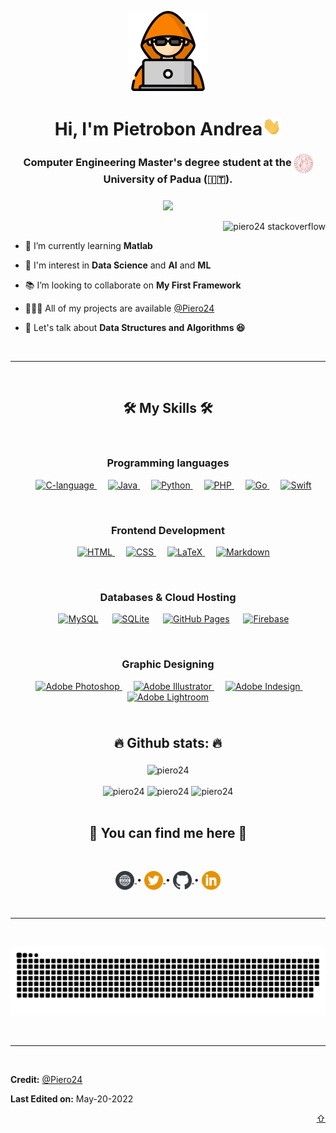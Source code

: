 <div id="top"></div>

<p align="center">
  <img style="width:8rem; height:auto" src="https://raw.githubusercontent.com/Piero24/Piero24/master/icon/hacker2.png"/>
</p>

<h1 align="center">Hi, I'm Pietrobon Andrea<img src="https://raw.githubusercontent.com/Piero24/Piero24/master/gif/wave.gif" width="30" height="auto"/></h1>

<h3 font-size="20" align="center">
  Computer Engineering Master's degree student at the 
  <img src="https://raw.githubusercontent.com/Piero24/Piero24/master/icon/Logo_UNIPD.png"  width="30" height="30" align="center"/>
   University of Padua (🇮🇹).
  <br/>
  <br/>
  <img align="center" src="https://readme-typing-svg.herokuapp.com?color=FBA628&center=true&lines=AI+%7C+ML+%7C+DP++Enthusiast;Computer+Engineering+Student;Graphic+Designer;Always+Learning+New+Things"/>
  <br/>
</h3>

<!--

[![Typing SVG](https://readme-typing-svg.herokuapp.com?color=FBA628&center=true&lines=AI+%7C+ML+%7C+DP++Enthusiast;Computer+Engineering+Student;Graphic+Designer;Always+Learning+New+Things)](https://git.io/typing-svg)

 -->

<!-- <img align="right" style="width:20rem; height:auto" src="https://raw.githubusercontent.com/Piero24/Piero24/master/gif/programmer_gif.gif"/> -->
<!-- <img src="https://stackoverflow-badge.herokuapp.com/api/StackOverflowBadge/8723227" alt="piero24 stackoverflow" /> -->
<img align="right" src="https://github-readme-stackoverflow.vercel.app/?userID=8723227&theme=dark&layout=default" alt="piero24 stackoverflow" />
 
<br/>

- 🎋 I’m currently learning **Matlab**

- 🤝 I'm interest in **Data Science** and **AI** and **ML**

- 📚 I’m looking to collaborate on **My First Framework**

- 👨🏽‍💻 All of my projects are available [@Piero24](https://github.com/Piero24)

- 💬 Let's talk about **Data Structures and Algorithms 😆**

<br/>

---

<br/>

<h2 align="center"><strong>🛠️ My Skills 🛠️</strong></h2>

<br/>

<h3 align="center"><strong>Programming languages</strong></h3>

<p align="center"> 
  &emsp; 
  <a href="https://www.cprogramming.com/" target="_blank"> 
    <img alt="C-language" src="https://img.shields.io/badge/C%20-FBA628.svg?logo=c&logoColor=white">
  </a> 
  &emsp;
  <a href="https://www.java.com" target="_blank"> 
    <img alt="Java" src="https://img.shields.io/badge/Java-35393E.svg?logo=java&logoColor=white">
  </a>
  &emsp;
   <a href="https://www.python.org" target="_blank">
    <img alt="Python" src="https://img.shields.io/badge/Python%20-FBA628.svg?logo=python&logoColor=white">
  </a>
  &emsp;
  <a href="https://www.php.net/">
    <img alt="PHP" src="https://img.shields.io/badge/PHP-35393E.svg?logo=php&logoColor=white"/>
  </a>
  &emsp;
  <a href="https://go.dev/">
    <img alt="Go" src="https://img.shields.io/badge/Go%20lang-FBA628.svg?logo=go&logoColor=white"/>
  </a>
  &emsp;
  <a href="https://www.swift.org">
    <img alt="Swift" src="https://img.shields.io/badge/swift-35393E?style=flat&logo=swift&logoColor=white"/>
  </a>
</p>

<br/>

<h3 align="center"><strong>Frontend Development</strong></h3>
<p align="center"> 
  &emsp; 
  <a href="https://www.w3.org/html/" target="_blank"> 
   <img alt="HTML" src="https://img.shields.io/badge/HTML5%20-FBA628.svg?logo=html5&logoColor=white">
  </a>   
  &emsp;
  <a href="https://www.w3schools.com/css/" target="_blank">
    <img alt="CSS" src="https://img.shields.io/badge/CSS%20-35393E.svg?logo=css3&logoColor=white">
  </a>
  &emsp;
  <a href="https://www.latex-project.org" target="_blank">
    <img alt="LaTeX" src="https://img.shields.io/badge/latex-FBA628.svg?style=flat&logo=latex&logoColor=white">
  </a>
  &emsp;
  <a href="https://www.markdownguide.org/basic-syntax/" target="_blank">
    <img alt="Markdown" src="https://img.shields.io/badge/markdown-35393E.svg?style=flat&logo=markdown&logoColor=white">
  </a>
</p>

<br/>

<h3 align="center"><strong>Databases & Cloud Hosting</strong></h3>
<p align="center">
  &emsp;
    <a href="https://www.mysql.com/"><img alt="MySQL" src="https://img.shields.io/badge/MySQL-FBA628.svg?style=flat&llogo=mysql&logoColor=white"></a>
  &emsp;
    <a href="https://www.sqlite.org/"><img alt="SQLite" src ="https://img.shields.io/badge/sqlite-35393E.svg?style=flat&logo=sqlite&logoColor=white"/></a>
  &emsp;
    <a href="https://www.github.com"><img alt="GitHub Pages" src="https://img.shields.io/badge/GitHub%20Pages-FBA628.svg?style=flat&llogo=github&logoColor=white"></a>  
  &emsp;
    <a href="https://firebase.google.com/"><img alt="Firebase" src ="https://img.shields.io/badge/Firebase-35393E.svg?logo=firebase&logoColor=white"></a>
 </p>
 
 <br/>
  
<h3 align="center"><strong>Graphic Designing</strong></h3>
<p align="center">
  &emsp;
  <a href="https://www.adobe.com/in/products/photoshop.html" target="_blank"> 
   <img alt="Adobe Photoshop" src="https://img.shields.io/badge/Adobe Photoshop-FBA628.svg?style=flat&logo=adobephotoshop&logoColor=white"/>
  </a>
  &emsp;
   <a href="https://www.adobe.com/in/products/illustrator.html" target="_blank"> 
    <img alt="Adobe Illustrator" src="https://img.shields.io/badge/Adobe Illustrator-35393E.svg?style=flat&logo=adobeillustrator&logoColor=white"/>
  </a> 
  &emsp;
  <a href="https://www.adobe.com/in/products/indesign.html" target="_blank"> 
    <img alt="Adobe Indesign" src="https://img.shields.io/badge/Adobe Indesign-FBA628.svg?style=flat&logo=adobeindesign&logoColor=white"/> 
  </a> 
    &emsp;
  <a href="https://www.adobe.com/in/products/photoshop-lightroom.html" target="_blank"> 
    <img alt="Adobe Lightroom" src="https://img.shields.io/badge/Adobe Lightroom-35393E.svg?style=flat&logo=adobelightroom&logoColor=white"/>
  </a>
 </p>
 
 <br/>
 
 <!--
 <h3 align="center"><strong>Software & Tools</strong></h3>
  <p align="center">
    &emsp;
    <a href="#"><img alt="Git" src="https://img.shields.io/badge/Git%20-FBA628.svg?logo=git&logoColor=white"></a>
  </p>
 
 -->

 <br/>

<div align="center">
<h2 align="center" style="margin: 5px 10px;">🔥 Github stats: 🔥</h2>
<br/>
<img src="https://komarev.com/ghpvc/?username=piero24&label=Profile%20views&color=FBA628&style=flat" alt="piero24" />
<!-- <img src="https://visitor-badge.glitch.me/badge?page_id=piero24.piero24?color=FBA628" alt="piero24"/> -->
<!-- <img src="https://badges.pufler.dev/years/piero24?label=Years%20on%20GitHub&color=FBA628" alt="piero24"/> -->
<br/>
<br/>
<img src="https://github-readme-stats.vercel.app/api?username=piero24&show_icons=true&theme=slateorange&hide_border=true&locale=en" alt="piero24"/>
<img src="https://github-readme-streak-stats.herokuapp.com?user=piero24&theme=slateorange&hide_border=true&date_format=M%20j%5B%2C%20Y%5D" alt="piero24"/>
<img src="https://github-readme-activity-graph.cyclic.app/graph?username=piero24&bg_color=35393E&color=FBA628&line=FBA628&point=FFFFFF&area_color=FBA628&hide_border=true&area=true" alt="piero24"/>
</div>

<br/>

<h2 align="center"><strong>📱 You can find me here 📱</strong></h2>

<br/>

<p align="center">
  <a href="https://www.pietrobonandrea.com/" target="_blank"> 
    <img src="https://raw.githubusercontent.com/Piero24/Piero24/master/social/Logo_sito.png"  width="30" height="30" align="center">
  </a>  •
  <a href="https://twitter.com/pietrobonandrea" target="_blank"> 
    <img src="https://raw.githubusercontent.com/Piero24/Piero24/master/social/Logo_Twitter.png"  width="30" height="30" align="center">
  </a>  •
  <a href="https://github.com/Piero24" target="_blank"> 
    <img src="https://raw.githubusercontent.com/Piero24/Piero24/master/social/Logo_github.png"  width="30" height="30" align="center">
  </a>  •
  <a href="https://www.linkedin.com/in/andrea-pietrobon-4599a2105/" target="_blank"> 
    <img src="https://raw.githubusercontent.com/Piero24/Piero24/master/social/Logo_linkedin.png"  width="30" height="30" align="center">
  </a>  
</p>

<br/>

----

<br/>

<p align="center">
  <img  src="https://raw.githubusercontent.com/platane/platane/output/github-contribution-grid-snake.svg"
    alt="example" />
</p>

<br/>

------

<br/>

**Credit:** [@Piero24](https://github.com/Piero24)

**Last Edited on:** May-20-2022

<p align="right"><a href="#top">⇧</a></p>

